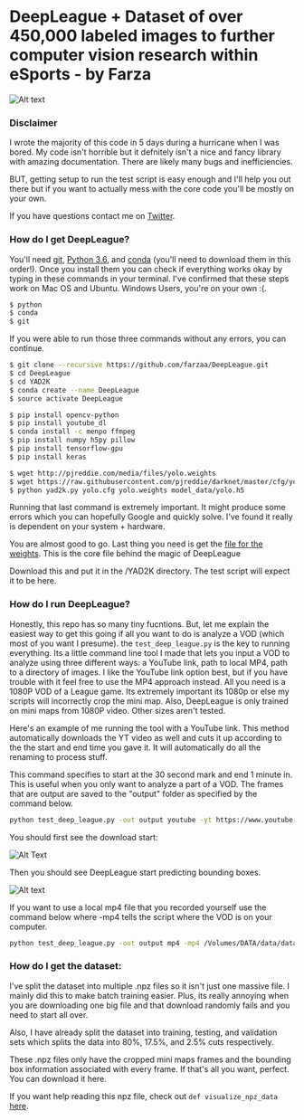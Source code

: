 # DeepLeague + Dataset of over 450,000 labeled images to further computer vision research within eSports - by Farza  

![Alt text](https://media.giphy.com/media/3ohc0PVVsgt578uBkA/giphy.gif)
### Disclaimer
I wrote the majority of this code in 5 days during a hurricane when I was bored. My code isn't horrible but it defnitely isn't a nice and fancy library with amazing documentation. There are likely many bugs and inefficiencies. 

BUT, getting setup to run the test script is easy enough and I'll help you out there but if you want to actually mess with the core code you'll be mostly on your own. 

If you have questions contact me on [Twitter](https://twitter.com/FarzaTV).

### How do I get DeepLeague?

You'll need [git](https://git-scm.com/book/en/v2/Getting-Started-Installing-Git), [Python 3.6](https://www.python.org/downloads/), and [conda](https://conda.io/docs/user-guide/install/index.html) (you'll need to download them in this order!). Once you install them you can check if everything works okay by typing in these commands in your terminal. I've confirmed that these steps work on Mac OS and Ubuntu. Windows Users, you're on your own :(. 

```sh
$ python
$ conda
$ git
```

If you were able to run those three commands without any errors, you can continue.
```sh
$ git clone --recursive https://github.com/farzaa/DeepLeague.git
$ cd DeepLeague
$ cd YAD2K
$ conda create --name DeepLeague
$ source activate DeepLeague

$ pip install opencv-python
$ pip install youtube_dl
$ conda install -c menpo ffmpeg
$ pip install numpy h5py pillow
$ pip install tensorflow-gpu
$ pip install keras

$ wget http://pjreddie.com/media/files/yolo.weights
$ wget https://raw.githubusercontent.com/pjreddie/darknet/master/cfg/yolo.cfg
$ python yad2k.py yolo.cfg yolo.weights model_data/yolo.h5
```
Running that last command is extremely important. It might produce some errors which you can hopefully Google and quickly solve. I've found it really is dependent on your system + hardware.

You are almost good to go. Last thing you need is get the [file for the weights](https://drive.google.com/open?id=1-r_4Ex3OC-MTcTwNE7xJkdpiSz_3rb8A). This is the core file behind the magic of DeepLeague

Download this and put it in the /YAD2K directory. The test script will expect it to be here.


### How do I run DeepLeague?
Honestly, this repo has so many tiny fucntions. But, let me explain the easiest way to get this going if all you want to do is analyze a VOD (which most of you want I presume). the ```test_deep_league.py``` is the key to running everything. Its a little command line tool I made that lets you input a VOD to analyze using three different ways: a YouTube link, path to local MP4, path to a directory of images. I like the YouTube link option best, but if you have trouble with it feel free to use the MP4 approach instead. All you need is a 1080P VOD of a League game. Its extremely important its 1080p or else my scripts will incorrectly crop the mini map. Also, DeepLeague is only trained on mini maps from 1080P video. Other sizes aren't tested.

Here's an example of me running the tool with a YouTube link. This method automatically downloads the YT video as well and cuts it up according to the the start and end time you gave it. It will automatically do all the renaming to process stuff. 

This command specifies to start at the 30 second mark and end 1 minute in. This is useful when you only want to analyze a part of a VOD. The frames that are output are saved to the "output" folder as specified by the command below.

```sh
python test_deep_league.py -out output youtube -yt https://www.youtube.com/watch?v=vPwZW1FvtWA -yt_path /output -start 0:00:30 -end 0:01:00
```

You should first see the download start:

![Alt Text](https://media.giphy.com/media/l49JQHcc04ZyYX3t6/giphy.gif)

Then you should see DeepLeague start predicting bounding boxes. 

![Alt text](https://media.giphy.com/media/3oFzlYZnMiO1wSsc0g/giphy.gif)

If you want to use a local mp4 file that you recorded yourself use the command below where -mp4 tells the script where the VOD is on your computer.

```sh
python test_deep_league.py -out output mp4 -mp4 /Volumes/DATA/data/data/C9_CLG_G_2_MARCH_12_2017/vod.mp4
```

### How do I get the dataset:

I've split the dataset into multiple .npz files so it isn't just one massive file. I mainly did this to make batch training easier. Plus, its really annoying when you are downloading one big file and that download randomly fails and you need to start all over. 

Also, I have already split the dataset into training, testing, and validation sets which splits the data into 80%, 17.5%, and 2.5% cuts respectively.

These .npz files only have the cropped mini maps frames and the bounding box information associated with every frame. If that's all you want, perfect. You can download it here. 

If you want help reading this npz file, check out ```def visualize_npz_data``` [here](https://github.com/farzaa/DeepLeague/blob/master/vis_data.py).

